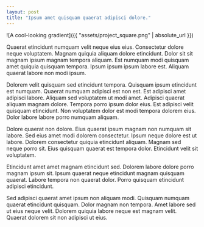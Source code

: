 ```yaml
---
layout: post
title: "Ipsum amet quisquam quaerat adipisci dolore."
---
```


![A cool-looking gradient]({{ "assets/project_square.png" | absolute_url }})

Quaerat etincidunt numquam velit neque eius eius. Consectetur dolore neque voluptatem. Magnam quiquia aliquam dolore etincidunt. Dolor sit sit magnam ipsum magnam tempora aliquam. Est numquam modi quisquam amet quiquia quisquam tempora. Ipsum ipsum ipsum labore est. Aliquam quaerat labore non modi ipsum.

<!--more-->

Dolorem velit quisquam sed etincidunt tempora. Quisquam ipsum etincidunt est numquam. Quaerat numquam adipisci est non est. Est adipisci amet adipisci labore. Aliquam sed voluptatem ut modi amet. Adipisci quaerat aliquam magnam dolore. Tempora porro ipsum dolor eius. Est adipisci velit quisquam etincidunt. Non voluptatem dolor est modi tempora dolorem eius. Dolor labore labore porro numquam aliquam.

Dolore quaerat non dolore. Eius quaerat ipsum magnam non numquam sit labore. Sed eius amet modi dolorem consectetur. Ipsum neque dolore est ut labore. Dolorem consectetur quiquia etincidunt aliquam. Magnam sed neque porro sit. Eius quisquam quaerat est tempora dolor. Etincidunt velit sit voluptatem.

Etincidunt amet amet magnam etincidunt sed. Dolorem labore dolore porro magnam ipsum sit. Ipsum quaerat neque etincidunt magnam quisquam quaerat. Labore tempora non quaerat dolor. Porro quisquam etincidunt adipisci etincidunt.

Sed adipisci quaerat amet ipsum non aliquam modi. Quisquam numquam quaerat etincidunt quisquam. Dolor magnam non tempora. Amet labore sed ut eius neque velit. Dolorem quiquia labore neque est magnam velit. Quaerat dolorem sit non adipisci ut eius.